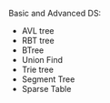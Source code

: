 Basic and Advanced DS: 
*  AVL tree
*  RBT tree
*  BTree
*  Union Find
*  Trie tree
*  Segment Tree
*  Sparse Table
